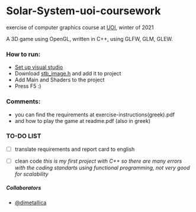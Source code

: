 # Solar-System-uoi-coursework
exercise of computer graphics course at [UOI](http://www.cs.uoi.gr/), winter of 2021

A 3D game using OpenGL, written in C++, using GLFW, GLM, GLEW.

### How to run: 
* [Set up visual studio](https://www.wikihow.com/Set-Up-OpenGL-GLFW-GLEW-GLM-on-a-Project-with-Visual-Studio/)
* Download [stb_image.h](https://github.com/nothings/stb/blob/master/stb_image.h/) and add it to project
* Add Main and Shaders to the project
* Press F5 :)

### Comments:
* you can find the requirements at exercise-instructions(greek).pdf
* and how to play the game at readme.pdf (also in greek)

### TO-DO LIST
- [ ] translate requirements and report card to english
- [ ] clean code
  *this is my first project with C++ so there are many errors with the coding standarts*
  *using functional programming, not very good for scalability*


##### Collaborators

*	[@dimetallica](https://github.com/dimetallica)
